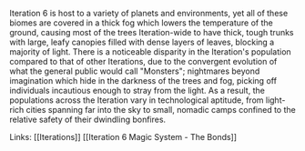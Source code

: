 Iteration 6 is host to a variety of planets and environments, yet all of these biomes are covered in a thick fog which lowers the temperature of the ground, causing most of the trees Iteration-wide to have thick, tough trunks with large, leafy canopies filled with dense layers of leaves, blocking a majority of light. There is a noticeable disparity in the Iteration's population compared to that of other Iterations, due to the convergent evolution of what the general public would call "Monsters"; nightmares beyond imagination which hide in the darkness of the trees and fog, picking off individuals incautious enough to stray from the light. As a result, the populations across the Iteration vary in technological aptitude, from light-rich cities spanning far into the sky to small, nomadic camps confined to the relative safety of their dwindling bonfires.

Links:
[[Iterations]] [[Iteration 6 Magic System - The Bonds]]